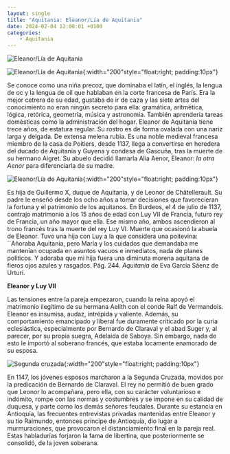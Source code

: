 ```yaml
---
layout: single
title: "Aquitania: Eleanor/Lía de Aquitania"
date: 2024-02-04 12:00:01 +0100
categories: 
    - Aquitania
---
```

![Eleanor/Lía de Aquitania](/assets/img/2dda041b-57f9-460f-bb9d-26e46dab4de9.png)


![Eleanor/Lía de Aquitania](/assets/img/c5c82a96-ef21-46ee-a3c8-5e62167984b5.jpg){:width="200"style="float:right; padding:10px"}
  

Se conoce como una niña precoz, que
dominaba el latín, el inglés, la lengua de oc y la lengua de oíl que
hablaban en la corte francesa de París. Era la mejor cetrera de su edad,
gustaba de ir de caza y las siete artes del conocimiento no eran ningún
secreto para ella: gramática, aritmética, lógica, retórica, geometría,
música y astronomía. También aprendería tareas domésticas como la
administración del hogar. Eleanor de Aquitania tiene trece años, de
estatura regular. Su rostro es de forma ovalada con una nariz larga y
delgada. De extensa melena rubia. Es una noble medieval francesa miembro
de la casa de Poitiers, desde 1137, llega a convertirse en heredera del
ducado de Aquitania y Guyena y condesa de Gascuña, tras la muerte de su
hermano Aigret. Su abuelo decidió llamarla Alia Aenor, Eleanor: *la otra
Aenor* para diferenciarla de su madre.


![Eleanor/Lía de Aquitania](/assets/img/6cae66b9-7406-4a6f-9b26-acd51e78e097.jpg){:width="200"style="float:right; padding:10px"}
 

Es hija de Guillermo X, duque de Aquitania,
y de Leonor de Châtellerault. Su padre le enseñó desde los ocho años a
tomar decisiones que favorecieran la fortuna y el patrimonio de los
aquitanos. En Burdeos, el 4 de julio de 1137, contrajo matrimonio a los
15 años de edad con Luy VII de Francia, futuro rey de Francia, un año
mayor que ella. Ese mismo año, ambos ascendieron al trono francés tras
la muerte del rey Luy VI. Muerte que ocasionó la abuela de Eleanor. Tuvo
una hija con Luy a la que considera una poitevina: ´´Añoraba
Aquitania, pero María y los cuidados que demandaba me mantenían ocupada
en asuntos vacuos e inmediatos, nada de planes políticos. Y adoraba que
mi hija fuera una diminuta morena aquitana de fieros ojos azules y
rasgados. Pág. 244. *Aquitania* de Eva García Sáenz de Urturi.


**Eleanor y Luy VII**

Las tensiones entre la pareja empezaron, cuando la reina apoyó el matrimonio
ilegítimo de su hermana Aelith con el conde Ralf de Vermandois. Eleanor
es insumisa, audaz, intrépida y valiente. Además, su comportamiento
emancipado y liberal fue duramente criticado por la curia eclesiástica,
especialmente por Bernardo de Claraval y el abad Suger y, al parecer,
por su propia suegra, Adelaida de Saboya. Sin embargo, nada de esto le
importó al soberano francés, que estaba locamente enamorado de su
esposa.


![Segunda cruzada](/assets/img/e9e63f6d-e233-4be6-a653-bff976feacfa.jpg){:width="200"style="float:right; padding:10px"}

En 1147, los jóvenes esposos marcharon a la 
Segunda Cruzada, movidos por la predicación de Bernardo de Claraval. El
rey no permitió de buen grado que Leonor lo acompañara, pero ella, con
su carácter voluntarioso e indómito, rompe con las normas y costumbres y
se impone en su calidad de duquesa, y parte como los demás señores
feudales. Durante su estancia en Antioquía, las frecuentes entrevistas
privadas mantenidas entre Eleanor y su tío Raimundo, entonces príncipe
de Antioquía, dio lugar a murmuraciones, que provocaron el
distanciamiento final en la pareja real. Estas habladurías forjaron la
fama de libertina, que posteriormente se consolidó, de la joven
soberana.
